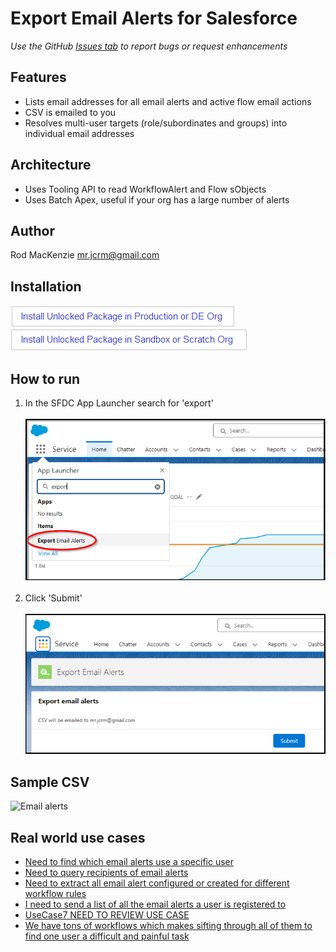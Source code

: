# Export Email Alerts for Salesforce
*Use the GitHub [Issues tab](https://github.com/50471736/Export_Email_Alerts/issues) to report bugs or request enhancements*
## Features
- Lists email addresses for all email alerts and active flow email actions
- CSV is emailed to you
- Resolves multi-user targets (role/subordinates and groups) into individual email addresses
## Architecture
- Uses Tooling API to read WorkflowAlert and Flow sObjects
- Uses Batch Apex, useful if your org has a large number of alerts
## Author
Rod MacKenzie mr.jcrm@gmail.com
## Installation
[![Install Unlocked Package in Production](./images/btn-install-unlocked-package-prod-de.png)](https://login.salesforce.com/packaging/installPackage.apexp?p0=04tak00000030Y9AAI)<br>
[![Install Unlocked Package in Sandbox](./images/btn-install-unlocked-package-sandbox-scratch.png)](https://test.salesforce.com/packaging/installPackage.apexp?p0=04tak00000030Y9AAI)<br>
## How to run
1. In the SFDC App Launcher search for 'export'<br>
<br><img src="images/HowToLaunch.png" alt="Alt text" title="Optional title" width="600"/><br><br>
2. Click 'Submit'<br>
<br><img src="images/HowToLaunch2.png" alt="Alt text" title="Optional title" width="600"/>
## Sample CSV
<img width="769" alt="Email alerts" src="https://user-images.githubusercontent.com/16543260/233796850-b12af254-c27e-4de3-ba76-dd4aa726b339.png">

## Real world use cases
- [Need to find which email alerts use a specific user](https://success.salesforce.com/answers?id=90630000000gqM7AAI)
- [Need to query recipients of email alerts](https://ideas.salesforce.com/s/idea/a0B8W00000GdhyhUAB/allow-tooling-api-to-query-recipients-for-workflow-alerts)
- [Need to extract all email alert configured or created for different workflow rules](https://www.sfdcstuff.com/2020/01/fetch-all-workflow-email-alert-details.html#google_vignette)
- [I need to send a list of all the email alerts a user is registered to](https://salesforce.stackexchange.com/questions/302616/how-to-query-the-workflowalert-metadata-object)
- [UseCase7 NEED TO REVIEW USE CASE](https://trailhead.salesforce.com/trailblazer-community/feed/0D54S00000A7kiySAB)
- [We have tons of workflows which makes sifting through all of them to find one user a difficult and painful task](https://ideas.salesforce.com/s/idea/a0B8W00000GdivMUAR/deactivating-users-who-are-used-in-workflows)